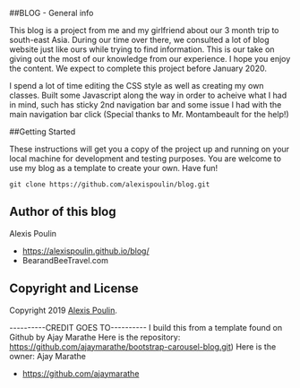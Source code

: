 ##BLOG - General info

This blog is a project from me and my girlfriend about our 3 month trip to south-east Asia. During our time over there, we consulted a lot of blog website just like ours while trying to find information. This is our take on giving out the most of our knowledge from our experience. I hope you enjoy the content. We expect to complete this project before January 2020.

I spend a lot of time editing the CSS style as well as creating my own classes. Built some Javascript along the way in order to acheive what I had in mind, such has sticky 2nd navigation bar and some issue I had with the main navigation bar click (Special thanks to Mr. Montambeault for the help!)



##Getting Started

These instructions will get you a copy of the project up and running on your local machine for development and testing purposes. You are welcome to use my blog as a template to create your own. Have fun!

` git clone https://github.com/alexispoulin/blog.git  `



## Author of this blog
Alexis Poulin
+ https://alexispoulin.github.io/blog/
+ BearandBeeTravel.com


## Copyright and License

Copyright 2019 [Alexis Poulin](https://github.com/alexispoulin).


----------CREDIT GOES TO----------
I build this from a template found on Github by Ajay Marathe
Here is the repository: https://github.com/ajaymarathe/bootstrap-carousel-blog.git)
Here is the owner: Ajay Marathe
+ https://github.com/ajaymarathe

